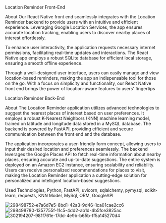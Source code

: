 Location Reminder Front-End

About
Our React Native front end seamlessly integrates with the Location Reminder backend to provide users with an intuitive and efficient experience. Leveraging Google Location Services, the app ensures accurate location tracking, enabling users to discover nearby places of interest effortlessly.

To enhance user interactivity, the application requests necessary internet permissions, facilitating real-time updates and interactions. The React Native app employs a robust SQLite database for efficient local storage, ensuring a smooth offline experience.

Through a well-designed user interface, users can easily manage and view location-based reminders, making the app an indispensable tool for those on the go. With a focus on simplicity and functionality, our React Native front end brings the power of location-aware features to users' fingertips

Location Reminder Back-End

About
The Location Reminder application utilizes advanced technologies to suggest the nearest places of interest based on user preferences. It employs a robust K-Nearest Neighbors (KNN) machine learning model, trained on latitude and longitude data stored in a MySQL database. The backend is powered by FastAPI, providing efficient and secure communication between the front end and the database.

The application incorporates a user-friendly form concept, allowing users to input their desired location and preferences seamlessly. The backend leverages the Google Places API to fetch real-time information about nearby places, ensuring accurate and up-to-date suggestions. The entire system is deployed on an Amazon EC2 instance, ensuring scalability and reliability. Users can receive personalized recommendations for places to visit, making the Location Reminder application a cutting-edge solution for personalized and intelligent location-based suggestions.

Used Technologies,
Python, FastAPI, uvicorn, sqlalchemy, pymysql, scikit-learn, requests, KNN Model, MySql, ORM, GoogleAPI


![298498752-e7a6d7e5-8bd1-42a3-9d46-1ca01cae2cc6](https://github.com/user-attachments/assets/6dfabd95-0bc2-4c73-afed-05c64e5a5eda)
![298498780-1357755f-11c5-4dd2-ab1d-4b5fce3825ac](https://github.com/user-attachments/assets/dc32de34-ebe9-4c30-bf06-36b9e0785774)
![302194207-981f761e-17dd-4e9b-b65b-ff5a145270d4](https://github.com/user-attachments/assets/aee9aa7a-2898-47f7-9381-3c51fa2f516a)
